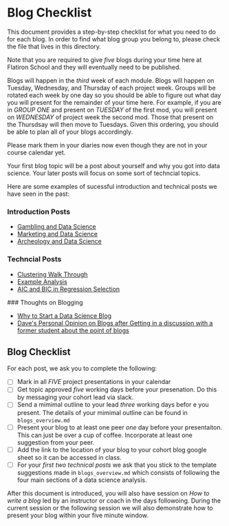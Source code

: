 # Blog Checklist

This document provides a step-by-step checklist for what you need to do for each blog.
In order to find what blog group you belong to, please check the file that lives in this directory.

Note that you are required to give *five* blogs during your time here at Flatiron School and they will eventually need to be published.

Blogs will happen in the *third* week of each module. Blogs will happen on Tuesday, Wednesday, and Thursday of each project week.
Groups will be rotated each week by one day so you should be able to figure out what day you will present for the remainder of your time here. 
For example, if you are in *GROUP ONE* and present on *TUESDAY* of the first mod, you will present on *WEDNESDAY* of project week the second mod. 
Those that present on the Thursdsay will then move to Tuesdays.
Given this ordering, you should be able to plan all of your blogs accordingly.

Please mark them in your diaries now even though they are not in your course calendar yet.

Your first blog topic will be a post about yourself and why you got into data science.
Your later posts will focus on some sort of techncial topics.

Here are some examples of sucessful introduction and technical posts we have seen in the past:

### Introduction Posts

* [Gambling and Data Science](https://medium.com/@joepeirson/b57b32d0354a)  
* [Marketing and Data Science](https://medium.com/@shuyuwusw/can-we-integrate-marketing-decision-with-machine-learning-aa80add2640f)
* [Archeology and Data Science](https://medium.com/@mina_77131/why-i-am-learning-data-science-9076a4123ced) 

### Techncial Posts

* [Clustering Walk Through](https://towardsdatascience.com/clustering-with-k-means-1e07a8bfb7ca)
* [Example Analysis](https://medium.com/analytics-vidhya/are-we-living-in-a-sustainable-world-using-deep-learning-som-to-find-answers-d97ac5445ac9_)
* [AIC and BIC in Regression Selection](https://medium.com/@louisbademosi_20360/57b3e12685d)

### Thoughts on Blogging

* [Why to Start a Data Science Blog](http://varianceexplained.org/r/start-blog/)
* [Dave's Personal Opinion on Blogs after Getting in a discussion with a former student about the point of blogs](https://davidjohnbaker.rbind.io/post/blog-on-blogs/)

## Blog Checklist 

For each post, we ask you to complete the following:

* [ ] Mark in all *FIVE* project presentations in your calendar
* [ ] Get topic approved *five* working days before your presenation. Do this by messaging your cohort lead via slack. 
* [ ] Send a mimimal outline to your lead *three* working days befor e you present. The details of your mimimal outline can be found in `blogs_overview.md` 
* [ ] Present your blog to at least one peer *one* day before your presentaiton. This can just be over a cup of coffee. Incorporate at least one suggestion from your peer.
* [ ] Add the link to the location of your blog to your cohort blog google sheet so it can be accessed in class.  
* [ ] For your *first two technical posts* we ask that you stick to the template suggestions made in `blogs_overview.md` which consists of following the four main sections of a data science analysis. 

After this document is introduced, you will also have session on *How to write a blog* led by an instructor or coach in the days followoing. 
During the current session or the following session we will also demonstrate how to present your blog within your five minute window. 



